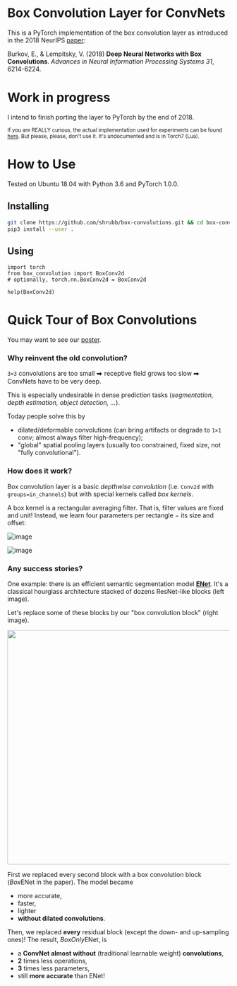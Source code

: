 Box Convolution Layer for ConvNets
==================================

This is a PyTorch implementation of the box convolution layer as introduced in the 2018 NeurIPS [paper](https://papers.nips.cc/paper/7859-deep-neural-networks-with-box-convolutions):

Burkov, E., & Lempitsky, V. (2018) **Deep Neural Networks with Box Convolutions**. *Advances in Neural Information Processing Systems 31*, 6214-6224.

# Work in progress

I intend to finish porting the layer to PyTorch by the end of 2018.

<sup>If you are REALLY curious, the actual implementation used for experiments can be found [here](https://github.com/shrubb/integral-layer). But please, please, don't use it. It's undocumented and is in Torch7 (Lua).<sup>

# How to Use

Tested on Ubuntu 18.04 with Python 3.6 and PyTorch 1.0.0.

## Installing

```bash
git clone https://github.com/shrubb/box-convolutions.git && cd box-convolutions
pip3 install --user .
```

## Using

```python3
import torch
from box_convolution import BoxConv2d
# optionally, torch.nn.BoxConv2d = BoxConv2d

help(BoxConv2d)
```

# Quick Tour of Box Convolutions

You may want to see our [poster](https://yadi.sk/i/LNnMrj6FwbOc9A).

### Why reinvent the old convolution?

`3×3` convolutions are too small ⮕ receptive field grows too slow ⮕ ConvNets have to be very deep.

This is especially undesirable in dense prediction tasks (*segmentation, depth estimation, object detection, ...*).

Today people solve this by

* dilated/deformable convolutions (can bring artifacts or degrade to `1×1` conv; almost always filter high-frequency);
* "global" spatial pooling layers (usually too constrained, fixed size, not "fully convolutional").

### How does it work?

Box convolution layer is a basic *depthwise convolution* (i.e. `Conv2d` with `groups=in_channels`) but with special kernels called *box kernels*.

A box kernel is a rectangular averaging filter. That is, filter values are fixed and unit! Instead, we learn four parameters per rectangle − its size and offset:

![image](https://user-images.githubusercontent.com/9570420/41361143-f6db467a-6f36-11e8-9dfc-086a79256bfc.png)

![image](https://user-images.githubusercontent.com/9570420/40393137-f371e1ea-5e26-11e8-868a-79ea3f6847f1.png)

### Any success stories?

One example: there is an efficient semantic segmentation model [**ENet**](https://github.com/e-lab/ENet-training). It's a classical hourglass architecture stacked of dozens ResNet-like blocks (left image).

Let's replace some of these blocks by our "box convolution block" (right image).

<img src="https://user-images.githubusercontent.com/9570420/50013966-a9fe5580-ffd3-11e8-8824-8b1b1673ba83.png" width="530">

First we replaced every second block with a box convolution block (*Box*ENet in the paper). The model became

* more accurate,
* faster,
* lighter
* **without dilated convolutions**.

Then, we replaced **every** residual block (except the down- and up-sampling ones)! The result, *BoxOnly*ENet, is

* a **ConvNet almost without** (traditional learnable weight) **convolutions**,
* **2** times less operations,
* **3** times less parameters,
* still **more accurate** than ENet!

